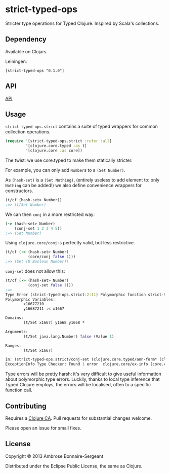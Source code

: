 # strict-typed-ops

Stricter type operations for Typed Clojure. Inspired by Scala's collections.

## Dependency

Available on Clojars.

Leiningen:

`[strict-typed-ops "0.1.0"]`

## API

[API](http://typedclojure.github.io/strict-typed-ops/)

## Usage

`strict-typed-ops.strict` contains a suite of typed wrappers for common collection operations.

```clojure
(require '[strict-typed-ops.strict :refer :all]
         '[clojure.core.typed :as t]
         '[clojure.core :as core])
```

The twist: we use core.typed to make them statically stricter.

For example, you can only add `Number`s to a `(Set Number)`. 

As `(hash-set)` is a
`(Set Nothing)`, (entirely useless to add element to: only `Nothing` can be added!)
we also define convenience wrappers for constructors.

```clojure
(t/cf (hash-set> Number))
;=> (t/Set Number)
```

We can then `conj` in a more restricted way:

```clojure
(-> (hash-set> Number)
    (conj-set 1 2 3 4 5))
;=> (Set Number)
```

Using `clojure.core/conj` is perfectly valid, but less restrictive.

```clojure
(t/cf (-> (hash-set> Number)
          (core/conj false 1)))
;=> (Set (U Boolean Number))

```

`conj-set` does not allow this:

```clojure
(t/cf (-> (hash-set> Number)
          (conj-set false 1)))
;=> 
Type Error (strict-typed-ops.strict:2:11) Polymorphic function strict-typed-ops.strict/conj-set could not be applied to arguments:
Polymorphic Variables:
        x16677210
        y16687211 :< x1667

Domains:
        (t/Set x1667) y1668 y1668 *

Arguments:
        (t/Set java.lang.Number) false (Value 1)

Ranges:
        (t/Set x1667)

in: (strict-typed-ops.strict/conj-set (clojure.core.typed/ann-form* (clojure.core/hash-set) (quote (clojure.core.typed/Set Number))) false 1)
ExceptionInfo Type Checker: Found 1 error  clojure.core/ex-info (core.clj:4327)
```

Type errors will be pretty harsh: it's very difficult to give useful information about
polymorphic type errors. Luckily, thanks to local type inference that Typed Clojure
employs, the errors will be localised, often to a specific function call.

## Contributing

Requires a [Clojure CA](http://clojure.org/contributing). Pull requests for substantial
changes welcome.

Please open an issue for small fixes.

## License

Copyright © 2013 Ambrose Bonnaire-Sergeant

Distributed under the Eclipse Public License, the same as Clojure.
